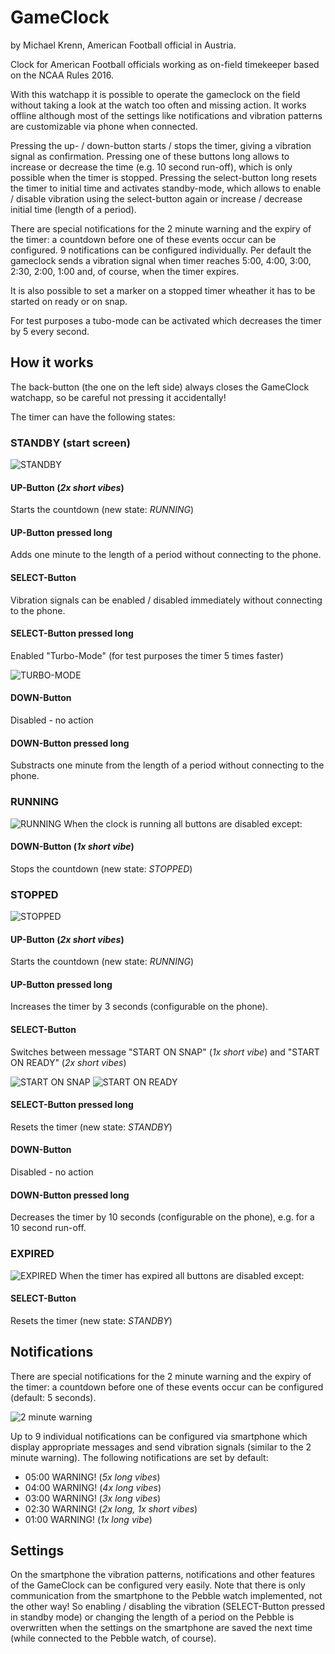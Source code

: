 # GameClock
by Michael Krenn, American Football official in Austria.

Clock for American Football officials working as on-field timekeeper based on the NCAA Rules 2016.

With this watchapp it is possible to operate the gameclock on the field without taking a look at the watch too often and missing action. It works offline although most of the settings like notifications and vibration patterns are customizable via phone when connected.

Pressing the up- / down-button starts / stops the timer, giving a vibration signal as confirmation.
Pressing one of these buttons long allows to increase or decrease the time (e.g. 10 second run-off), which is only possible when the timer is stopped.
Pressing the select-button long resets the timer to initial time and activates standby-mode, which allows to enable / disable vibration using the select-button again or increase / decrease initial time (length of a period).

There are special notifications for the 2 minute warning and the expiry of the timer: a countdown before one of these events occur can be configured.
9 notifications can be configured individually.
Per default the gameclock sends a vibration signal when timer reaches 5:00, 4:00, 3:00, 2:30, 2:00, 1:00 and, of course, when the timer expires.

It is also possible to set a marker on a stopped timer wheather it has to be started on ready or on snap.

For test purposes a tubo-mode can be activated which decreases the timer by 5 every second.

## How it works
The back-button (the one on the left side) always closes the GameClock watchapp, so be careful not pressing it accidentally!

The timer can have the following states:

### STANDBY (start screen)
![STANDBY](doc/standby.png "STANDBY")
#### UP-Button (*2x short vibes*)
Starts the countdown (new state: *RUNNING*)
#### UP-Button pressed long
Adds one minute to the length of a period without connecting to the phone.
#### SELECT-Button
Vibration signals can be enabled / disabled immediately without connecting to the phone.
#### SELECT-Button pressed long
Enabled "Turbo-Mode" (for test purposes the timer 5 times faster)

![TURBO-MODE](doc/standby_turbomode.png "TURBO-MODE")
#### DOWN-Button
Disabled - no action
#### DOWN-Button pressed long
Substracts one minute from the length of a period without connecting to the phone.

### RUNNING
![RUNNING](doc/running.png "RUNNING")
When the clock is running all buttons are disabled except:
#### DOWN-Button (*1x short vibe*)
Stops the countdown (new state: *STOPPED*)

### STOPPED
![STOPPED](doc/stopped.png "STOPPED")
#### UP-Button (*2x short vibes*)
Starts the countdown (new state: *RUNNING*)
#### UP-Button pressed long
Increases the timer by 3 seconds (configurable on the phone).
#### SELECT-Button
Switches between message "START ON SNAP" (*1x short vibe*) and "START ON READY" (*2x short vibes*)

![START ON SNAP](doc/stopped_on_snap.png "START ON SNAP") ![START ON READY](doc/stopped_on_ready.png "START ON READY")
#### SELECT-Button pressed long
Resets the timer (new state: *STANDBY*)
#### DOWN-Button
Disabled - no action
#### DOWN-Button pressed long
Decreases the timer by 10 seconds (configurable on the phone), e.g. for a 10 second run-off.

### EXPIRED
![EXPIRED](doc/expired.png "EXPIRED")
When the timer has expired all buttons are disabled except:
#### SELECT-Button
Resets the timer (new state: *STANDBY*)

## Notifications
There are special notifications for the 2 minute warning and the expiry of the timer: a countdown before one of these events occur can be configured (default: 5 seconds).

![2 minute warning](doc/2_min_warning.png "2 minute warning")

Up to 9 individual notifications can be configured via smartphone which display appropriate messages and send vibration signals (similar to the 2 minute warning). The following notifications are set by default:

* 05:00 WARNING! (*5x long vibes*)
* 04:00 WARNING! (*4x long vibes*)
* 03:00 WARNING! (*3x long vibes*)
* 02:30 WARNING! (*2x long, 1x short vibes*)
* 01:00 WARNING! (*1x long vibe*)

## Settings
On the smartphone the vibration patterns, notifications and other features of the GameClock can be configured very easily. Note that there is only communication from the smartphone to the Pebble watch implemented, not the other way! So enabling / disabling the vibration (SELECT-Button pressed in standby mode) or changing the length of a period on the Pebble is overwritten when the settings on the smartphone are saved the next time (while connected to the Pebble watch, of course).
